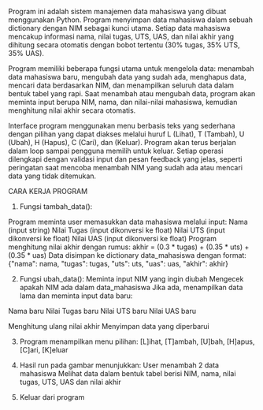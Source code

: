 











Program ini adalah sistem manajemen data mahasiswa yang dibuat menggunakan Python. Program menyimpan data mahasiswa dalam sebuah dictionary dengan NIM sebagai kunci utama.
Setiap data mahasiswa mencakup informasi nama, nilai tugas, UTS, UAS, dan nilai akhir yang dihitung secara otomatis dengan bobot tertentu (30% tugas, 35% UTS, 35% UAS).

Program memiliki beberapa fungsi utama untuk mengelola data: menambah data mahasiswa baru, mengubah data yang sudah ada, menghapus data, mencari data berdasarkan NIM, dan
menampilkan seluruh data dalam bentuk tabel yang rapi. Saat menambah atau mengubah data, program akan meminta input berupa NIM, nama, dan nilai-nilai mahasiswa, kemudian
menghitung nilai akhir secara otomatis.

Interface program menggunakan menu berbasis teks yang sederhana dengan pilihan yang dapat diakses melalui huruf L (Lihat), T (Tambah), U (Ubah), H (Hapus), C (Cari), dan 
(Keluar). Program akan terus berjalan dalam loop sampai pengguna memilih untuk keluar. Setiap operasi dilengkapi dengan validasi input dan pesan feedback yang jelas, seperti
peringatan saat mencoba menambah NIM yang sudah ada atau mencari data yang tidak ditemukan.

CARA KERJA PROGRAM

1. Fungsi tambah_data():

Program meminta user memasukkan data mahasiswa melalui input:
Nama (input string)
Nilai Tugas (input dikonversi ke float)
Nilai UTS (input dikonversi ke float)
Nilai UAS (input dikonversi ke float)
Program menghitung nilai akhir dengan rumus:
akhir = (0.3 * tugas) + (0.35 * uts) + (0.35 * uas)
Data disimpan ke dictionary data_mahasiswa dengan format:
{"nama": nama, "tugas": tugas, "uts": uts, "uas": uas, "akhir": akhir}

2. Fungsi ubah_data():
Meminta input NIM yang ingin diubah
Mengecek apakah NIM ada dalam data_mahasiswa
Jika ada, menampilkan data lama dan meminta input data baru:

Nama baru
Nilai Tugas baru
Nilai UTS baru
Nilai UAS baru

Menghitung ulang nilai akhir
Menyimpan data yang diperbarui


3. Program menampilkan menu pilihan:
[L]ihat, [T]ambah, [U]bah, [H]apus, [C]ari, [K]eluar

4. Hasil run pada gambar menunjukkan:
User menambah 2 data mahasiswa
Melihat data dalam bentuk tabel berisi NIM, nama, nilai tugas, UTS, UAS dan nilai akhir
5. Keluar dari program
   
